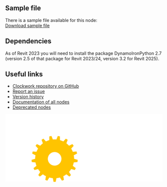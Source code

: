 ## Sample file
There is a sample file available for this node:<br>
[Download sample file](https://raw.githubusercontent.com/andydandy74/ClockworkForDynamo/master/package_samples/2.x/dynamo/Revit.Elements.FamilyInstance.Query.dyn)

## Dependencies
As of Revit 2023 you will need to install the package DynamoIronPython 2.7 (version 2.5 of that package for Revit 2023/24, version 3.2 for Revit 2025).

## Useful links
- [Clockwork repository on GitHub](https://github.com/andydandy74/ClockworkForDynamo)
- [Report an issue](https://github.com/andydandy74/ClockworkForDynamo/issues)
- [Version history](https://github.com/andydandy74/ClockworkForDynamo/wiki/2.x-version-History)
- [Documentation of all nodes](https://github.com/andydandy74/ClockworkForDynamo/wiki/2.x-node-documentation)
- [Deprecated nodes](https://github.com/andydandy74/ClockworkForDynamo/wiki/Deprecated-Nodes-&-Packages)

![Clockwork logo](https://raw.githubusercontent.com/andydandy74/ClockworkForDynamo/master/icons/raw/clockwork-logo-docs.png)